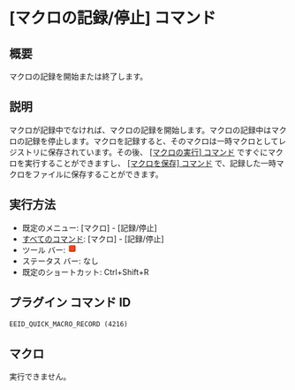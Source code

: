 # \[マクロの記録/停止\] コマンド

## 概要

マクロの記録を開始または終了します。

## 説明

マクロが記録中でなければ、マクロの記録を開始します。マクロの記録中はマクロの記録を停止します。マクロを記録すると、そのマクロは一時マクロとしてレジストリに保存されています。その後、 [\[マクロの実行\] コマンド](quick_macro_run) ですぐにマクロを実行することができますし、 [\[マクロを保存\] コマンド](macro_save) で、記録した一時マクロをファイルに保存することができます。

## 実行方法

- 既定のメニュー: \[マクロ\] \- \[記録/停止\]
- [すべてのコマンド](../../glossary/allcommands): \[マクロ\] \- \[記録/停止\]
- ツール バー: ![](../../images/quickmacrorecord.png)
- ステータス バー: なし
- 既定のショートカット: Ctrl+Shift+R

## プラグイン コマンド ID

```
EEID_QUICK_MACRO_RECORD (4216)
```

## マクロ

実行できません。
